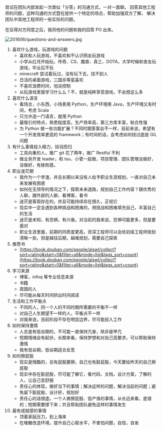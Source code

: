 

尝试在团队内部发起一次类似「分答」的沟通方式，一对一面聊。
回答其他工程师的问题，这种沟通的方式暨在提供一个特定的场合，帮助加强双方了解，
解决团队中其他工程师的一些实际的问题。

在征得对方同意之后，我将他的问题和我的回答 PO 出来。

![201606/questions-and-answers.jpg](https://e25ba8-log4d-c.dijingchao.com/upload_dropbox/201606/questions-and-answers.jpg)

1. 喜欢什么游戏，玩游戏的问题
   - 喜欢和人玩游戏，不喜欢和不认识网友玩游戏
   - 小学从红月开始玩，传奇、CS、魔兽、真三、DOTA，大学时候和舍友玩游戏，毕业后不玩
   - minecraft 尝试着玩过，没有玩下去，找不到人
   - 日活的桌面游戏，三国杀等蛮喜欢
   - 不喜欢浪费时间，怕没控制
   - 从玩游戏里面学习什么么？不，就是纯粹享受游戏，不会想这么多
2. 喜欢什么语言
   - 看场合，小东西，小场景用 Python，生产环境用 Java，生产环境又有时间，考虑 Scala
   - 只允许选一门语言，就用 Python
   - 最吸引的特点，熟悉程度高，生产效率高，第三方库丰富，粘合性强
   - 为 Python 做一些功能扩展？不同时期答案会不一样，目前来说，希望有一个开发效率更高的 framework；有时间的话，会考虑如何绕过底层 GIL 问题 <!-- more -->
3. 有什么事情投入精力，铩羽而归
   - 工具向重的人，推广 git 花了两年，推广 Restful 不利
   - 做业务开发 leader，和 tsu、小管一起做，项目管理、团队管理没做好，没做好，有挫败感。
4. 职业迷茫期
   - 我作为一个学渣，并且长期以来没有人给予职业生涯规划，一直对自己未来发展有困惑
   - 如何在无领导的情况之下，探索未来道路，规划自己工作内容？跟优秀的人聊，跟外部的人聊，看博客，看书
   - 迷茫是客观存在的，并且可能持续存在很久，正视它
   - 现实中一定会遇到各种挑战和困难的，用挑战和困难填充自己，丰富自己的生活
   - 迷茫是未知，有恐惧，有兴奋。对当前的我来说，恐惧可能更多，但是要面对
   - 职业生涯里面，前期的同质度更高，资深工程师可以会给初级工程师规划清晰一些，但是越往后期，越难规划，需要自己探索
5. 推荐书
   - [https://book.douban.com/people/alswl/collect?sort=rating&start=0&filter=all&mode=list&tags_sort=count](https://book.douban.com/people/alswl/collect?sort=rating&start=0&filter=all&mode=list&tags_sort=count)
6. 学习来源
   - 博客，infoq 等专业信息来源
   - 书籍
   - 周围的人
   - 尽可能从每天时间挤出时间阅读
7. 生活和工作平衡点
   - 不同的人，同一个人的不同时期所需要的平衡不一样
   - 对自己人生期望不一样的人，平衡点不一样
   - 对我来说，目前阶段不存在明显边界，尽可能投入工作
8. 如何保持激情
   - 人总是有低谷期的，不可能一直保持亢奋，除非是甲亢
   - 短期情绪会有起伏，长期来看，保持梦想和对自己高要求，可以帮助保持激情
   - 我有低谷期，低谷期适合反思
9. 如何擦屁股
   - 现实是残酷的，总有屁股要擦，自己也有脏屁股，今天要给昨天的自己擦屁股
   - 现实中存在脏屁股，尽可能了解它，看代码、文档，设计方案，了解的人，让自己变舒服
   - 责任心的体现，做好当下的事情；解决这样的问题，解决当前的问题；避免留下脏屁股，设计好，规划好
   - 责任心的话很虚。一个人做擦屁股、低产值的事情，从长远来看，是错的；短期需要撑下来；并且帮助团队避免这样的事情发生
10. 最有成就感的事情
    - 顶着家庭压力，到上海来
    - 在堆糖改造环境，提升自己心智水平，不害怕问题，自信，自省

